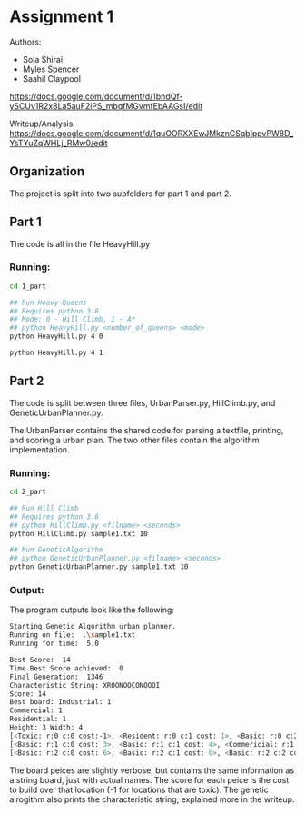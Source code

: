 # Assignment 1

Authors:
- Sola Shirai
- Myles Spencer
- Saahil Claypool

https://docs.google.com/document/d/1bndQf-ySCUv1R2x8La5auF2iPS_mbqfMGvmfEbAAGsI/edit

Writeup/Analysis:
https://docs.google.com/document/d/1quOORXXEwJMkznCSqbIppvPW8D_YsTYuZqWHLj_RMw0/edit

## Organization

The project is split into two subfolders for part 1 and part 2.

## Part 1

The code is all in the file HeavyHill.py

### Running:
```sh
cd 1_part

## Run Heavy Queens
## Requires python 3.6
## Mode: 0 - Hill Climb, 1 - A*
## python HeavyHill.py <number_of_queens> <mode>
python HeavyHill.py 4 0

python HeavyHill.py 4 1
```

## Part 2

The code is split between three files, UrbanParser.py,
HillClimb.py, and GeneticUrbanPlanner.py.

The UrbanParser contains the shared code for parsing a textfile, printing,
and scoring a urban plan. The two other files contain the algorithm implementation.

### Running:
```sh
cd 2_part

## Run Hill Climb
## Requires python 3.6
## python HillClimb.py <filname> <seconds>
python HillClimb.py sample1.txt 10

## Run GeneticAlgorithm
## python GeneticUrbanPlanner.py <filname> <seconds>
python GeneticUrbanPlanner.py sample1.txt 10
```

### Output:

The program outputs look like the following:

```sh
Starting Genetic Algorithm urban planner.
Running on file:  .\sample1.txt
Running for time:  5.0

Best Score:  14
Time Best Score achieved:  0
Final Generation:  1346
Characteristic String: XROONOOCONOOOI
Score: 14
Best board: Industrial: 1
Commercial: 1
Residential: 1
Height: 3 Width: 4
[<Toxic: r:0 c:0 cost:-1>, <Resident: r:0 c:1 cost: 1>, <Basic: r:0 c:2 cost: 2>, <Basic: r:0 c:3 cost: 4>]
[<Basic: r:1 c:0 cost: 3>, <Basic: r:1 c:1 cost: 4>, <Commericial: r:1 c:2 cost: 0>, <Basic: r:1 c:3 cost: 3>]
[<Basic: r:2 c:0 cost: 6>, <Basic: r:2 c:1 cost: 0>, <Basic: r:2 c:2 cost: 2>, <Industrial: r:2 c:3 cost: 3>]
```


The board peices are slightly verbose, but contains the same information as a string board, just with actual names.
The score for each peice is the cost to build over that location (-1 for locations that are toxic). The genetic
alrogithm also prints the characteristic string, explained more in the writeup.
